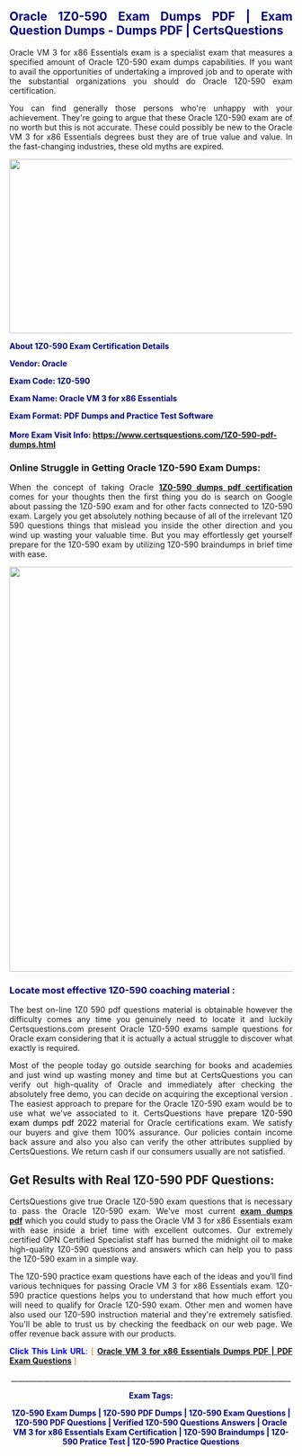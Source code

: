 <h2 style="text-align: justify;"><span style="color: #000080;">Oracle 1Z0-590 Exam Dumps PDF | Exam Question Dumps - Dumps PDF | CertsQuestions</span></h2>
<p style="text-align: justify;">Oracle VM 3 for x86 Essentials exam is a specialist exam that measures a specified amount of Oracle  1Z0-590 exam dumps capabilities. If you want to avail the opportunities of undertaking a improved job and to operate with the substantial organizations you should do Oracle 1Z0-590 exam certification.</p>
<p style="text-align: justify;">You can find generally those persons who're unhappy with your achievement. They're going to argue that these Oracle  1Z0-590 exam are of no worth but this is not accurate. These could possibly be new to the Oracle VM 3 for x86 Essentials degrees bust they are of true value and value. In the fast-changing industries, these old myths are expired.</p>
<p><img style="display: block; margin-left: auto; margin-right: auto;" src="https://i.imgur.com/eaP4ae9.png" width="840" height="310" /></p>
<p><span style="color: #000080;"><strong>About 1Z0-590 Exam Certification Details</strong></span></p>
<p><span style="color: #000080;"><strong>Vendor: Oracle<br /></strong></span></p>
<p><span style="color: #000080;"><strong>Exam Code: 1Z0-590</strong></span></p>
<p><span style="color: #000080;"><strong>Exam Name: Oracle VM 3 for x86 Essentials</strong></span></p>
<p><span style="color: #000080;"><strong>Exam Format: PDF Dumps and Practice Test Software<br /><br />More Exam Visit Info: <span style="color: #ff6600;"><a href="https://www.certsquestions.com/1Z0-590-pdf-dumps.html">https://www.certsquestions.com/1Z0-590-pdf-dumps.html</a></span></strong></span></p>
<h3>Online Struggle in Getting Oracle 1Z0-590 Exam Dumps:</h3>
<p style="text-align: justify;">When the concept of taking Oracle <a href="https://www.certsquestions.com/1Z0-590-pdf-dumps.html"><strong> 1Z0-590 dumps pdf certification</strong></a> comes for your thoughts then the first thing you do is search on Google about passing the 1Z0-590 exam and for other facts connected to 1Z0-590 exam. Largely you get absolutely nothing because of all of the irrelevant 1Z0 590 questions things that mislead you inside the other direction and you wind up wasting your valuable time. But you may effortlessly get yourself prepare for the 1Z0-590 exam by utilizing 1Z0-590 braindumps in brief time with ease.</p>
<p><a href="https://www.certsquestions.com/1Z0-590-pdf-dumps.html"><img style="display: block; margin-left: auto; margin-right: auto;" src="https://i.imgur.com/pxhoKQ2.png" width="720" /></a></p>
<h3><span style="color: #000080;">Locate most effective  1Z0-590 coaching material :</span></h3>
<p style="text-align: justify;">The best on-line 1Z0 590 pdf questions material is obtainable however the difficulty comes any time you genuinely need to locate it and luckily Certsquestions.com present Oracle 1Z0-590 exams sample questions for Oracle  exam considering that it is actually a actual struggle to discover what exactly is required.</p>
<p style="text-align: justify;">Most of the people today go outside searching for books and academies and just wind up wasting money and time but at CertsQuestions you can verify out high-quality of Oracle  and immediately after checking the absolutely free demo, you can decide on acquiring the exceptional version . The easiest approach to prepare for the Oracle 1Z0-590 exam would be to use what we've associated to it. CertsQuestions have <span style="color: #000000;">prepare 1Z0-590 exam dumps pdf 2022</span> material for Oracle certifications exam. We satisfy our buyers and give them 100% assurance. Our policies contain income back assure and also you also can verify the other attributes supplied by CertsQuestions. We return cash if our consumers usually are not satisfied.</p>
<h2>Get Results with Real 1Z0-590 PDF Questions:</h2>
<p style="text-align: justify;">CertsQuestions give true Oracle 1Z0-590 exam questions that is necessary to pass the Oracle  1Z0-590 exam. We've most current<strong>&nbsp;<a href="https://www.certsquestions.com/">exam dumps pdf</a></strong>&nbsp;which you could study to pass the Oracle VM 3 for x86 Essentials exam with ease inside a brief time with excellent outcomes. Our extremely certified OPN Certified Specialist staff has burned the midnight oil to make high-quality 1Z0-590 questions and answers which can help you to pass the 1Z0-590 exam in a simple way.</p>
<p style="text-align: justify;">The 1Z0-590 practice exam questions have each of the ideas and you'll find various techniques for passing Oracle VM 3 for x86 Essentials exam. 1Z0-590 practice questions helps you to understand that how much effort you will need to qualify for Oracle  1Z0-590 exam. Other men and women have also used our 1Z0-590 instruction material and they're extremely satisfied. You'll be able to trust us by checking the feedback on our web page. We offer revenue back assure with our products.</p>
<p style="text-align: justify;"><span style="color: #0000ff;"><strong>Click This Link URL</strong>:</span> <span style="color: #ff6600;">[ <strong><a href="https://www.certsquestions.com/opn-certified-specialist-certification.html">Oracle VM 3 for x86 Essentials Dumps PDF | PDF Exam Questions</a></strong> ]</span></p>
<p style="text-align: center;">______________________________________________________________________________</p>
<p style="text-align: center;"><span style="color: #000080;"><strong>Exam Tags:</strong></span></p>
<p style="text-align: center;"><span style="color: #000080;"><strong>1Z0-590 Exam Dumps | 1Z0-590 PDF Dumps | 1Z0-590 Exam Questions | 1Z0-590 PDF Questions | Verified 1Z0-590 Questions Answers | Oracle VM 3 for x86 Essentials Exam Certification | 1Z0-590 Braindumps | 1Z0-590 Pratice Test | 1Z0-590 Practice Questions</strong></span></p>
